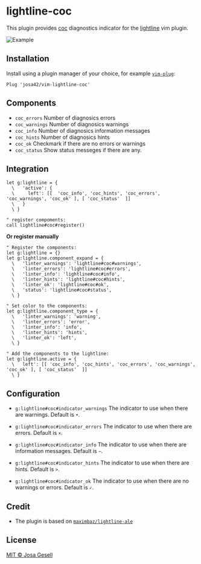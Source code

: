 # lightline-coc

This plugin provides [coc](https://github.com/neoclide/coc.nvim) diagnostics indicator for the [lightline](https://github.com/itchyny/lightline.vim) vim plugin.

![Example](.github/example-v2.jpg)

## Installation

Install using a plugin manager of your choice, for example [`vim-plug`](https://github.com/junegunn/vim-plug):

```viml
Plug 'josa42/vim-lightline-coc'
```

## Components

- `coc_errors` Number of diagnosics errors
- `coc_warnings` Number of diagnosics warnings
- `coc_info` Number of diagnosics information messages
- `coc_hints` Number of diagnosics hints
- `coc_ok` Checkmark if there are no errors or warnings
- `coc_status` Show status messeges if there are any.

## Integration

```viml
let g:lightline = {
  \   'active': {
  \     left': [[  'coc_info', 'coc_hints', 'coc_errors', 'coc_warnings', 'coc_ok' ], [ 'coc_status'  ]]
  \   }
  \ }

" register compoments:
call lightline#coc#register()
```

**Or register manually**

```viml
" Register the components:
let g:lightline = {}
let g:lightline.component_expand = {
  \   'linter_warnings': 'lightline#coc#warnings',
  \   'linter_errors': 'lightline#coc#errors',
  \   'linter_info': 'lightline#coc#info',
  \   'linter_hints': 'lightline#coc#hints',
  \   'linter_ok': 'lightline#coc#ok',
  \   'status': 'lightline#coc#status',
  \ }

" Set color to the components:
let g:lightline.component_type = {
  \   'linter_warnings': 'warning',
  \   'linter_errors': 'error',
  \   'linter_info': 'info',
  \   'linter_hints': 'hints',
  \   'linter_ok': 'left',
  \ }

" Add the components to the lightline:
let g:lightline.active = {
  \   left': [[ 'coc_info', 'coc_hints', 'coc_errors', 'coc_warnings', 'coc_ok' ], [ 'coc_status'  ]]
  \ }
```

## Configuration

- `g:lightline#coc#indicator_warnings`
  The indicator to use when there are warnings. Default is `•`.

- `g:lightline#coc#indicator_errors`
  The indicator to use when there are errors. Default is `×`.

- `g:lightline#coc#indicator_info`
  The indicator to use when there are information messages. Default is `~`.

- `g:lightline#coc#indicator_hints`
  The indicator to use when there are hints. Default is `>`.

- `g:lightline#coc#indicator_ok`
  The indicator to use when there are no warnings or errors. Default is `✓`.

## Credit

- The plugin is based on [`maximbaz/lightline-ale`](https://github.com/maximbaz/lightline-ale)

## License

[MIT © Josa Gesell](LICENSE)
